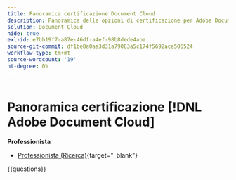 ```yaml
---
title: Panoramica certificazione Document Cloud
description: Panoramica delle opzioni di certificazione per Adobe Document Cloud
solution: Document Cloud
hide: true
exl-id: e7bb19f7-a87e-46df-a4ef-98b8dede4aba
source-git-commit: df1be8a0aa3d31a79083a5c174f5692ace506524
workflow-type: tm+mt
source-wordcount: '19'
ht-degree: 0%

---
```


# Panoramica certificazione [!DNL Adobe Document Cloud]

**Professionista**

* [Professionista (Ricerca)](https://certification.adobe.com/certification/document-cloud-business-practitioner-professional){target="_blank"} <!--AD0-D106-->

{{questions}}
